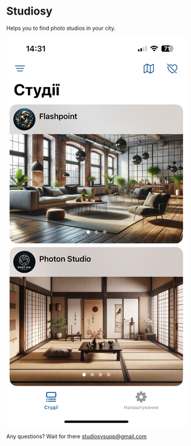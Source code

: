 # Studiosy

Helps you to find photo studios in your city.

![GitHub](https://github.com/BasinPhoto/Studiosy/blob/main/IMG_5B02B09781B4-1.jpeg?raw=true)

Any questions? Wait for there
studiosysupp@gmail.com
